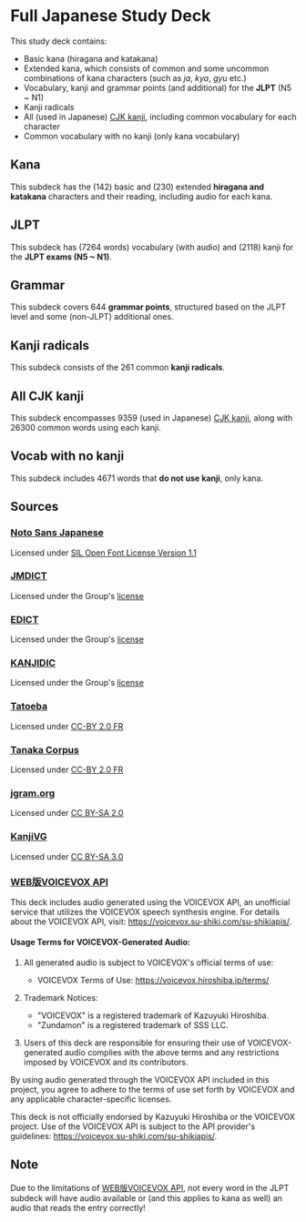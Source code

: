# Full Japanese Study Deck

This study deck contains:
- Basic kana (hiragana and katakana)
- Extended kana, which consists of common and some uncommon combinations of kana characters (such as *ja*, *kya*, *gyu* etc.)
- Vocabulary, kanji and grammar points (and additional) for the **JLPT** (N5 ~ N1)
- Kanji radicals
- All (used in Japanese) [CJK kanji](https://en.wikipedia.org/wiki/CJK_characters), including common vocabulary for each character
- Common vocabulary with no kanji (only kana vocabulary)

## Kana

This subdeck has the (142) basic and (230) extended **hiragana and katakana** characters and their reading, including audio for each kana.

## JLPT

This subdeck has (7264 words) vocabulary (with audio) and (2118) kanji for the **JLPT exams (N5 ~ N1)**.

## Grammar

This subdeck covers 644 **grammar points**, structured based on the JLPT level and some (non-JLPT) additional ones.

## Kanji radicals

This subdeck consists of the 261 common **kanji radicals**.

## All CJK kanji

This subdeck encompasses 9359 (used in Japanese) [CJK kanji](https://en.wikipedia.org/wiki/CJK_characters), along with 26300 common words using each kanji.

## Vocab with no kanji

This subdeck includes 4671 words that **do not use kanji**, only kana.


## Sources

### [Noto Sans Japanese](https://fonts.google.com/noto/specimen/Noto+Sans+JP)
Licensed under [SIL Open Font License Version 1.1](https://openfontlicense.org/open-font-license-official-text/)
### [JMDICT](https://www.edrdg.org/jmdict/j_jmdict.html)
Licensed under the Group's [license](https://www.edrdg.org/edrdg/licence.html)
### [EDICT](https://www.edrdg.org/jmdict/edict.html)
Licensed under the Group's [license](https://www.edrdg.org/edrdg/licence.html)
### [KANJIDIC](https://www.edrdg.org/wiki/index.php/KANJIDIC_Project)
Licensed under the Group's [license](https://www.edrdg.org/edrdg/licence.html)
### [Tatoeba](https://tatoeba.org/en/)
Licensed under [CC-BY 2.0 FR](https://creativecommons.org/licenses/by/2.0/fr/)
### [Tanaka Corpus](https://www.edrdg.org/wiki/index.php/Tanaka_Corpus)
Licensed under [CC-BY 2.0 FR](https://creativecommons.org/licenses/by/2.0/fr/)
### [jgram.org](https://jgram.org)
Licensed under [CC BY-SA 2.0](https://creativecommons.org/licenses/by-sa/2.0/)
### [KanjiVG](https://kanjivg.tagaini.net/)
Licensed under [CC BY-SA 3.0](https://creativecommons.org/licenses/by-sa/3.0/)
### [WEB版VOICEVOX API](https://voicevox.su-shiki.com/su-shikiapis/)
This deck includes audio generated using the VOICEVOX API, an unofficial service that utilizes the VOICEVOX speech synthesis engine. For details about the VOICEVOX API, visit: https://voicevox.su-shiki.com/su-shikiapis/.

#### Usage Terms for VOICEVOX-Generated Audio:

1. All generated audio is subject to VOICEVOX's official terms of use:
   - VOICEVOX Terms of Use: https://voicevox.hiroshiba.jp/terms/

2. Trademark Notices:
   - "VOICEVOX" is a registered trademark of Kazuyuki Hiroshiba.
   - "Zundamon" is a registered trademark of SSS LLC.

3. Users of this deck are responsible for ensuring their use of VOICEVOX-generated audio complies with the above terms and any restrictions imposed by VOICEVOX and its contributors.

By using audio generated through the VOICEVOX API included in this project, you agree to adhere to the terms of use set forth by VOICEVOX and any applicable character-specific licenses.

This deck is not officially endorsed by Kazuyuki Hiroshiba or the VOICEVOX project. Use of the VOICEVOX API is subject to the API provider's guidelines: https://voicevox.su-shiki.com/su-shikiapis/.

## Note
Due to the limitations of [WEB版VOICEVOX API](https://voicevox.su-shiki.com/su-shikiapis/), not every word in the JLPT subdeck will have audio available or (and this applies to kana as well) an audio that reads the entry correctly!